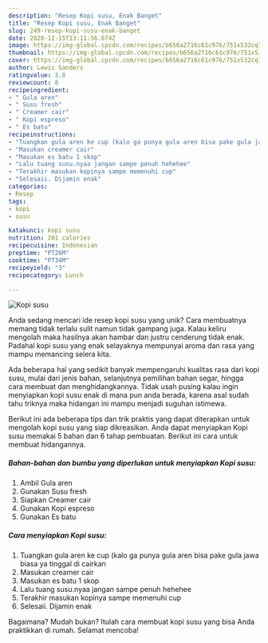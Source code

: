 ```yaml
---
description: "Resep Kopi susu, Enak Banget"
title: "Resep Kopi susu, Enak Banget"
slug: 249-resep-kopi-susu-enak-banget
date: 2020-12-15T13:11:56.674Z
image: https://img-global.cpcdn.com/recipes/b656a2716c61c976/751x532cq70/kopi-susu-foto-resep-utama.jpg
thumbnail: https://img-global.cpcdn.com/recipes/b656a2716c61c976/751x532cq70/kopi-susu-foto-resep-utama.jpg
cover: https://img-global.cpcdn.com/recipes/b656a2716c61c976/751x532cq70/kopi-susu-foto-resep-utama.jpg
author: Lewis Sanders
ratingvalue: 3.8
reviewcount: 8
recipeingredient:
- " Gula aren"
- " Susu fresh"
- " Creamer cair"
- " Kopi espreso"
- " Es batu"
recipeinstructions:
- "Tuangkan gula aren ke cup (kalo ga punya gula aren bisa pake gula jawa biasa ya tinggal di cairkan"
- "Masukan creamer cair"
- "Masukan es batu 1 skop"
- "Lalu tuang susu.nyaa jangan sampe penuh hehehee"
- "Terakhir masukan kopinya sampe memenuhi cup"
- "Selesaii. Dijamin enak"
categories:
- Resep
tags:
- kopi
- susu

katakunci: kopi susu 
nutrition: 201 calories
recipecuisine: Indonesian
preptime: "PT26M"
cooktime: "PT34M"
recipeyield: "3"
recipecategory: Lunch

---
```



![Kopi susu](https://img-global.cpcdn.com/recipes/b656a2716c61c976/751x532cq70/kopi-susu-foto-resep-utama.jpg)

Anda sedang mencari ide resep kopi susu yang unik? Cara membuatnya memang tidak terlalu sulit namun tidak gampang juga. Kalau keliru mengolah maka hasilnya akan hambar dan justru cenderung tidak enak. Padahal kopi susu yang enak selayaknya mempunyai aroma dan rasa yang mampu memancing selera kita.

Ada beberapa hal yang sedikit banyak mempengaruhi kualitas rasa dari kopi susu, mulai dari jenis bahan, selanjutnya pemilihan bahan segar, hingga cara membuat dan menghidangkannya. Tidak usah pusing kalau ingin menyiapkan kopi susu enak di mana pun anda berada, karena asal sudah tahu triknya maka hidangan ini mampu menjadi suguhan istimewa.




Berikut ini ada beberapa tips dan trik praktis yang dapat diterapkan untuk mengolah kopi susu yang siap dikreasikan. Anda dapat menyiapkan Kopi susu memakai 5 bahan dan 6 tahap pembuatan. Berikut ini cara untuk membuat hidangannya.

<!--inarticleads1-->

##### Bahan-bahan dan bumbu yang diperlukan untuk menyiapkan Kopi susu:

1. Ambil  Gula aren
1. Gunakan  Susu fresh
1. Siapkan  Creamer cair
1. Gunakan  Kopi espreso
1. Gunakan  Es batu




<!--inarticleads2-->

##### Cara menyiapkan Kopi susu:

1. Tuangkan gula aren ke cup (kalo ga punya gula aren bisa pake gula jawa biasa ya tinggal di cairkan
1. Masukan creamer cair
1. Masukan es batu 1 skop
1. Lalu tuang susu.nyaa jangan sampe penuh hehehee
1. Terakhir masukan kopinya sampe memenuhi cup
1. Selesaii. Dijamin enak




Bagaimana? Mudah bukan? Itulah cara membuat kopi susu yang bisa Anda praktikkan di rumah. Selamat mencoba!
